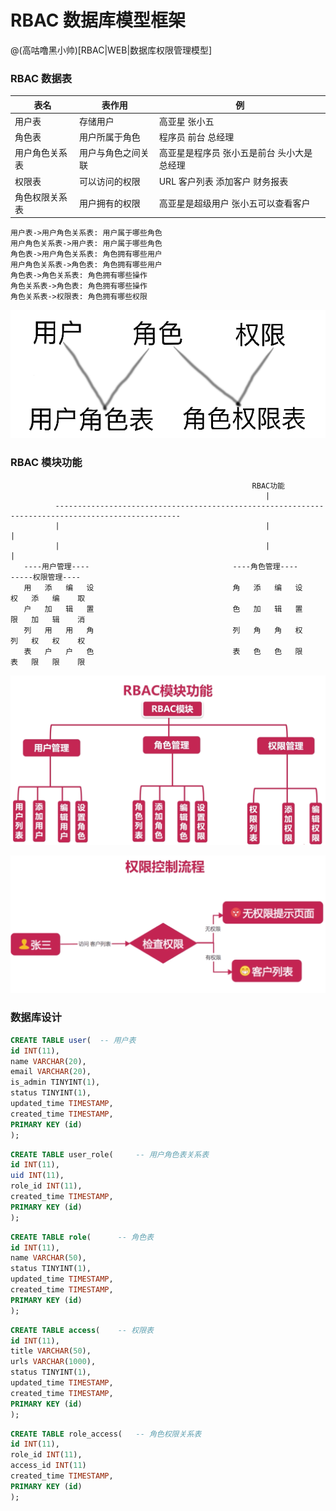 # RBAC 数据库模型框架
@(高咕噜黑小帅)[RBAC|WEB|数据库权限管理模型]

### RBAC 数据表

| 表名 | 表作用 | 例|
| --- | --- | --- |
| 用户表 | 存储用户 | 高亚星 张小五|
| 角色表 | 用户所属于角色 | 程序员 前台 总经理 |
| 用户角色关系表 | 用户与角色之间关联 | 高亚星是程序员 张小五是前台 头小大是总经理 |
| 权限表 | 可以访问的权限 | URL 客户列表 添加客户 财务报表 |
| 角色权限关系表 | 用户拥有的权限 | 高亚星是超级用户 张小五可以查看客户 |


```sequence
用户表->用户角色关系表: 用户属于哪些角色
用户角色关系表->用户表: 用户属于哪些角色
角色表->用户角色关系表: 角色拥有哪些用户
用户角色关系表->角色表: 角色拥有哪些用户
角色表->角色关系表: 角色拥有哪些操作
角色关系表->角色表: 角色拥有哪些操作
角色关系表->权限表: 角色拥有哪些权限
```
 
 ![RBAC 关系展示图](./Support/RBAC展示图.png)

 ### RBAC 模块功能
                                                          RBAC功能
                                                             |
              --------------------------------------------------------------------------------------------------
              |                                              |                                                 |
              |                                              |                                                 |
       ----用户管理----                                ----角色管理----                                 -----权限管理----
       用   添   编   设                               角   添   编   设                                权   添   编    取     
       户   加   辑   置                               色   加   辑   置                                限   加   辑    消     
       列   用   用   角                               列   角   角   权                                列   权   权    权     
       表   户   户   色                               表   色   色   限                                表   限   限    限     
 
![RBAC 模块功能图](./Support/RBAC模块功能.png)

![RBAC 权限控制流程](./Support/RBAC权限控制流程.png)

### 数据库设计

```sql
CREATE TABLE user(  -- 用户表
id INT(11),
name VARCHAR(20),
email VARCHAR(20),
is_admin TINYINT(1),
status TINYINT(1),
updated_time TIMESTAMP,
created_time TIMESTAMP,
PRIMARY KEY (id)
);
```

```sql
CREATE TABLE user_role(     -- 用户角色表关系表
id INT(11),
uid INT(11),
role_id INT(11),
created_time TIMESTAMP,
PRIMARY KEY (id)
);
```

```sql
CREATE TABLE role(      -- 角色表
id INT(11),
name VARCHAR(50),
status TINYINT(1),
updated_time TIMESTAMP,
created_time TIMESTAMP,
PRIMARY KEY (id)
);
```

```sql
CREATE TABLE access(    -- 权限表
id INT(11),
title VARCHAR(50),
urls VARCHAR(1000),
status TINYINT(1),
updated_time TIMESTAMP,
created_time TIMESTAMP,
PRIMARY KEY (id)
);
```

```sql
CREATE TABLE role_access(   -- 角色权限关系表
id INT(11),
role_id INT(11),
access_id INT(11)
created_time TIMESTAMP,
PRIMARY KEY (id)
);
```